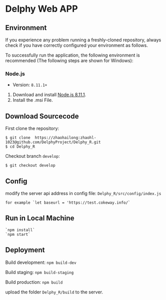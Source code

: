 # Delphy Web APP

## Environment

If you experience any problem running a freshly-cloned repository, always check if you have correctly configured your environment as follows.

To successfully run the application, the following environment is recommended (The following steps are shown for Windows):

### Node.js

- Version: `8.11.1+`

1. Download and install [Node.js 8.11.1](https://nodejs.org/dist/v8.11.1/node-v8.11.1-x64.msi).
2. Install the .msi File.

## Download Sourcecode

First clone the repository:

    $ git clone  https://zhaohailong:zhaohl-1023@github.com/DelphyProject/Delphy_R.git
    $ cd Delphy_R

Checkout branch `develop`:

    $ git checkout develop

## Config

modify the server api address in config file: `Delphy_R/src/config/index.js`

    for example `let baseurl = 'https://test.cokeway.info/`


## Run in Local Machine

    `npm install`
    `npm start`

## Deployment

Build development:
    `npm build-dev`

Build staging:
    `npm build-staging`

Build production:
    `npm build`

upload the folder `Delphy_R/build` to the server.
